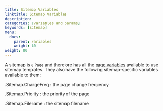 ```yaml
---
title: Sitemap Variables
linktitle: Sitemap Variables
description:
categories: [variables and params]
keywords: [sitemap]
menu:
  docs:
    parent: variables
    weight: 80
weight: 80
---
```


A sitemap is a `Page` and therefore has all the [page variables][pagevars] available to use sitemap templates. They also have the following sitemap-specific variables available to them:

.Sitemap.ChangeFreq
: the page change frequency

.Sitemap.Priority
: the priority of the page

.Sitemap.Filename
: the sitemap filename

[pagevars]: /variables/page/
